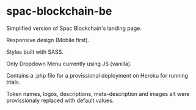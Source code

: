 # spac-blockchain-be

Simplified version of Spac Blockchain's landing page.

Responsive design (Mobile first).

Styles built with SASS.

Only Dropdown Menu currently using JS (vanilla).

Contains a .php file for a provissional deployment on Heroku for running trials.

Token names, logos, descriptions, meta-description and images alt were provissionaly replaced with default values.
